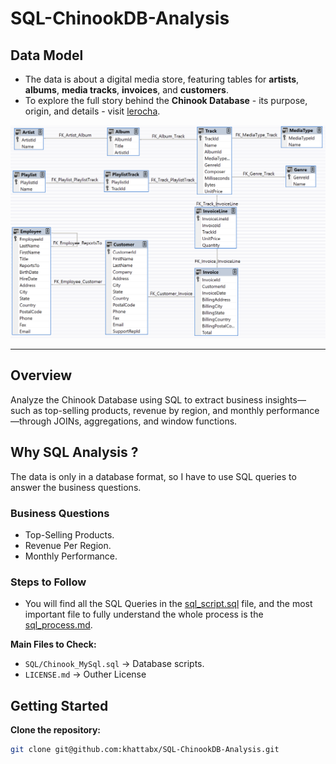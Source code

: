 # SQL-ChinookDB-Analysis

## Data Model

- The data is about a digital media store, featuring tables for **artists**, **albums**, **media tracks**, **invoices**, and **customers**.
- To explore the full story behind the **Chinook Database** - its purpose, origin, and details - visit [lerocha](https://github.com/lerocha/chinook-database).

![ERD](assets/ERD.png)

---

## Overview

Analyze the Chinook Database using SQL to extract business insights—such as top-selling products, revenue by region, and monthly performance—through JOINs, aggregations, and window functions.

## Why SQL Analysis ?

The data is only in a database format, so I have to use SQL queries to answer the business questions.

### Business Questions

- Top-Selling Products.
- Revenue Per Region.
- Monthly Performance.

### Steps to Follow

- You will find all the SQL Queries in the [sql_script.sql](SQL/) file, and the most important file to fully understand the whole process is the [sql_process.md](SQL/).

**Main Files to Check:**

- `SQL/Chinook_MySql.sql` → Database scripts.
- `LICENSE.md` → Outher License

## Getting Started

**Clone the repository:**

```bash
git clone git@github.com:khattabx/SQL-ChinookDB-Analysis.git
```
